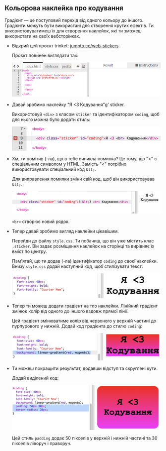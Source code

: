 ## Кольорова наклейка про кодування

Градієнт — це поступовий перехід від одного кольору до іншого. Градієнти можуть бути використані для створення крутих ефектів. Ти використовуватимеш їх для створення наклейок, які ти зможеш використати на своїх вебсторінках.

+ Відкрий цей проєкт trinket: <a href="http://jumpto.cc/web-stickers" target="_blank">jumpto.cc/web-stickers</a>.
    
    Проєкт повинен виглядати так:
    
    ![знімок екрана](images/stickers-starter.png)

+ Давай зробимо наклейку "Я <3 Кодування"g' sticker.
    
    Використовуй `<div>` з класом `sticker` та ідентифікатором `coding`, щоб для нього можна було додати стиль:
    
    ![знімок екрана](images/stickers-coding-error.png)

+ Хм, ти помітив (-ла), що в тебе виникла помилка? Це тому, що "<" є спеціальним символом у HTML. Замість "<" потрібно використовувати спеціальний код `&lt;`.
    
    Для виправлення помилки зміни свій код, щоб він використовував `&lt;`.
    
    ![знімок екрана](images/stickers-coding-fixed.png)
    
    `<br>` створює новий рядок.

+ Тепер давай зробимо вигляд наклейки цікавішим.
    
    Перейди до файлу `style.css`. Ти побачиш, що він уже містить клас `.sticker`. Він задає розміщення наклейок на сторінці та вирівняє їх вміст по центру.
    
    Пам'ятай, що ти додав (-ла) ідентифікатор `coding` до своєї наклейки. Внизу `style.css` додай наступний код, щоб стилізувати текст:
    
    ![знімок екрана](images/stickers-coding-font.png)

+ Тепер ти можеш додати градієнт на тло наклейки. Лінійний градієнт змінює колір від одного до іншого вздовж прямої лінії.
    
    Цей градієнт змінюватиме колір від червоного у верхній частині до пурпурового у нижній. Додай код градієнта до стилю `coding`:
    
    ![знімок екрана](images/stickers-coding-gradient.png)

+ Ти можеш покращити результат, додавши відступ та скруглені кути.
    
    Додай виділений код:
    
    ![знімок екрана](images/stickers-coding-padding.png)
    
    Цей стиль `padding` додає 50 пікселів у верхній і нижній частині та 30 пікселів ліворуч і праворуч.